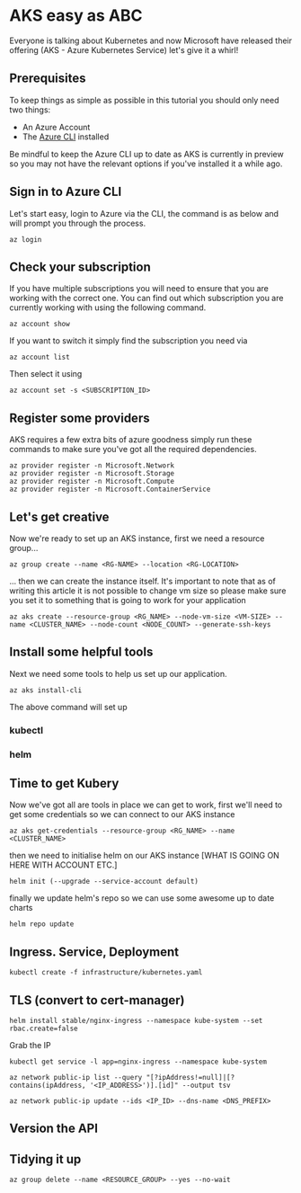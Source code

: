 # AKS easy as ABC

Everyone is talking about Kubernetes and now Microsoft have released their offering (AKS - Azure Kubernetes Service) let's give it a whirl!

## Prerequisites

To keep things as simple as possible in this tutorial you should only need two things:

* An Azure Account
* The [Azure CLI](https://docs.microsoft.com/en-us/cli/azure/install-azure-cli) installed

Be mindful to keep the Azure CLI up to date as AKS is currently in preview so you may not have the relevant options if you've installed it a while ago.

## Sign in to Azure CLI

Let's start easy, login to Azure via the CLI, the command is as below and will prompt you through the process.

```cli
az login
```

## Check your subscription

If you have multiple subscriptions you will need to ensure that you are working with the correct one. You can find out which subscription you are currently working with using the following command.

```cli
az account show
```

If you want to switch it simply find the subscription you need via

```cli
az account list
```

Then select it using

```cli
az account set -s <SUBSCRIPTION_ID>
```

## Register some providers

AKS requires a few extra bits of azure goodness simply run these commands to make sure you've got all the required dependencies.

```cli
az provider register -n Microsoft.Network
az provider register -n Microsoft.Storage
az provider register -n Microsoft.Compute
az provider register -n Microsoft.ContainerService
```

## Let's get creative

Now we're ready to set up an AKS instance, first we need a resource group...

```cli
az group create --name <RG-NAME> --location <RG-LOCATION>
```

... then we can create the instance itself. It's important to note that as of writing this article it is not possible to change vm size so please make sure you set it to something that is going to work for your application

```cli
az aks create --resource-group <RG_NAME> --node-vm-size <VM-SIZE> --name <CLUSTER_NAME> --node-count <NODE_COUNT> --generate-ssh-keys
```

## Install some helpful tools

Next we need some tools to help us set up our application.

```cli
az aks install-cli
```

The above command will set up 

### kubectl

### helm


## Time to get Kubery

Now we've got all are tools in place we can get to work, first we'll need to get some credentials so we can connect to our AKS instance

```cli
az aks get-credentials --resource-group <RG_NAME> --name <CLUSTER_NAME>
```

then we need to initialise helm on our AKS instance [WHAT IS GOING ON HERE WITH ACCOUNT ETC.]

```cli
helm init (--upgrade --service-account default)
```

finally we update helm's repo so we can use some awesome up to date charts

```cli
helm repo update
```

## Ingress. Service, Deployment

```cli
kubectl create -f infrastructure/kubernetes.yaml
```

## TLS (convert to cert-manager)

```cli
helm install stable/nginx-ingress --namespace kube-system --set rbac.create=false
```

Grab the IP

```cli
kubectl get service -l app=nginx-ingress --namespace kube-system
```

```cli
az network public-ip list --query "[?ipAddress!=null]|[?contains(ipAddress, '<IP_ADDRESS>')].[id]" --output tsv
```

```cli
az network public-ip update --ids <IP_ID> --dns-name <DNS_PREFIX>
```

## Version the API

## Tidying it up

```cli
az group delete --name <RESOURCE_GROUP> --yes --no-wait
```